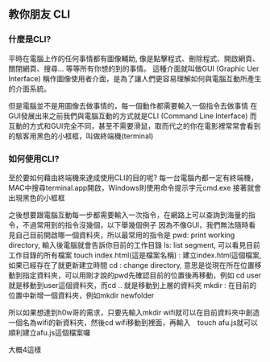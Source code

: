 ## 教你朋友 CLI

### 什麼是CLI?
平時在電腦上作的任何事情都有圖像輔助, 像是點擊程式、刪除程式、開啟網頁、關閉網頁、搜尋... 等等所有你想的到的事情。
這種介面就叫做GUI (Graphic Uer Interface) 稱作圖像使用者介面，是為了讓人們更容易理解如何與電腦互動所產生的介面系統。

但是電腦並不是用圖像去做事情的，每一個動作都需要輸入一個指令去做事情
在GUI發展出來之前我們與電腦互動的方式就是CLI (Command Line Interface)
而互動的方式和GUI完全不同，甚至不需要滑鼠，取而代之的你在電影裡常常會看到的駭客用黑色的小框框，叫做終端機(terminal)

### 如何使用CLI?
至於要如何藉由終端機來達成使用CLI的目的呢?
每一台電腦內都一定有終端機，MAC中搜尋terminal.app開啟，Windows則使用命令提示字元cmd.exe
接著就會出現黑色的小框框

之後想要跟電腦互動每一步都需要輸入一次指令，在網路上可以查詢到海量的指令，不過常用到的指令沒幾個，以下舉幾個例子
因為不像GUI，我們無法隨時看見自己目前開啟哪一個資料夾，所以最常用的指令是
pwd: print working directory, 輸入後電腦就會告訴你目前的工作目錄
ls: list segment, 可以看見目前工作目錄的所有檔案
touch index.html(這是檔案名稱) : 建立index.html這個檔案, 如果已經存在了就更新建立時間
cd : change directory, 意思是從現在所在位置移動到指定資料夾，可以用剛才說的pwd先確認目前的位置後再移動，例如 cd user 就是移動到user這個資料夾，而cd .. 就是移動到上層的資料夾
mkdir : 在目前的位置中新增一個資料夾，例如mkdir newfolder

所以如果想達到h0w哥的需求，只要先輸入mkdir wifi就可以在目前資料夾中創造一個名為wifi的新資料夾，然後cd wifi移動到裡面，再輸入　touch afu.js就可以順利建立afu.js這個檔案囉

大概4這樣